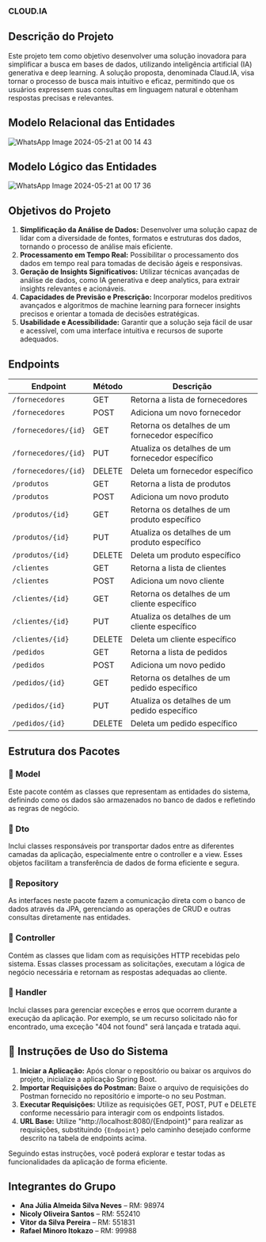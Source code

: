 ### CLOUD.IA

## Descrição do Projeto

Este projeto tem como objetivo desenvolver uma solução inovadora para simplificar a busca em bases de dados, utilizando inteligência artificial (IA) generativa e deep learning. A solução proposta, denominada Claud.IA, visa tornar o processo de busca mais intuitivo e eficaz, permitindo que os usuários expressem suas consultas em linguagem natural e obtenham respostas precisas e relevantes.


## Modelo Relacional das Entidades

![WhatsApp Image 2024-05-21 at 00 14 43](https://github.com/Viannaana/Challenge-Java-NTJ.tech/assets/145307161/35339937-4c79-47ee-9532-7b069ba8dc87)

## Modelo Lógico das Entidades
![WhatsApp Image 2024-05-21 at 00 17 36](https://github.com/Viannaana/Challenge-Java-NTJ.tech/assets/145307161/ed6e91c9-952b-4677-8540-78c909895aab)



## Objetivos do Projeto

1. **Simplificação da Análise de Dados:** Desenvolver uma solução capaz de lidar com a diversidade de fontes, formatos e estruturas dos dados, tornando o processo de análise mais eficiente.
2. **Processamento em Tempo Real:** Possibilitar o processamento dos dados em tempo real para tomadas de decisão ágeis e responsivas.
3. **Geração de Insights Significativos:** Utilizar técnicas avançadas de análise de dados, como IA generativa e deep analytics, para extrair insights relevantes e acionáveis.
4. **Capacidades de Previsão e Prescrição:** Incorporar modelos preditivos avançados e algoritmos de machine learning para fornecer insights precisos e orientar a tomada de decisões estratégicas.
5. **Usabilidade e Acessibilidade:** Garantir que a solução seja fácil de usar e acessível, com uma interface intuitiva e recursos de suporte adequados.

## Endpoints

| Endpoint                | Método | Descrição                                                |
|-------------------------|--------|----------------------------------------------------------|
| `/fornecedores`         | GET    | Retorna a lista de fornecedores                          |
| `/fornecedores`         | POST   | Adiciona um novo fornecedor                              |
| `/fornecedores/{id}`    | GET    | Retorna os detalhes de um fornecedor específico          |
| `/fornecedores/{id}`    | PUT    | Atualiza os detalhes de um fornecedor específico         |
| `/fornecedores/{id}`    | DELETE | Deleta um fornecedor específico                          |
| `/produtos`             | GET    | Retorna a lista de produtos                              |
| `/produtos`             | POST   | Adiciona um novo produto                                 |
| `/produtos/{id}`        | GET    | Retorna os detalhes de um produto específico             |
| `/produtos/{id}`        | PUT    | Atualiza os detalhes de um produto específico            |
| `/produtos/{id}`        | DELETE | Deleta um produto específico                             |
| `/clientes`             | GET    | Retorna a lista de clientes                              |
| `/clientes`             | POST   | Adiciona um novo cliente                                 |
| `/clientes/{id}`        | GET    | Retorna os detalhes de um cliente específico             |
| `/clientes/{id}`        | PUT    | Atualiza os detalhes de um cliente específico            |
| `/clientes/{id}`        | DELETE | Deleta um cliente específico                             |
| `/pedidos`              | GET    | Retorna a lista de pedidos                               |
| `/pedidos`              | POST   | Adiciona um novo pedido                                  |
| `/pedidos/{id}`         | GET    | Retorna os detalhes de um pedido específico              |
| `/pedidos/{id}`         | PUT    | Atualiza os detalhes de um pedido específico             |
| `/pedidos/{id}`         | DELETE | Deleta um pedido específico                              |

## Estrutura dos Pacotes

### 📂 Model
Este pacote contém as classes que representam as entidades do sistema, definindo como os dados são armazenados no banco de dados e refletindo as regras de negócio.

### 📂 Dto
Inclui classes responsáveis por transportar dados entre as diferentes camadas da aplicação, especialmente entre o controller e a view. Esses objetos facilitam a transferência de dados de forma eficiente e segura.

### 📂 Repository
As interfaces neste pacote fazem a comunicação direta com o banco de dados através da JPA, gerenciando as operações de CRUD e outras consultas diretamente nas entidades.

### 📂 Controller
Contém as classes que lidam com as requisições HTTP recebidas pelo sistema. Essas classes processam as solicitações, executam a lógica de negócio necessária e retornam as respostas adequadas ao cliente.

### 📂 Handler
Inclui classes para gerenciar exceções e erros que ocorrem durante a execução da aplicação. Por exemplo, se um recurso solicitado não for encontrado, uma exceção "404 not found" será lançada e tratada aqui.

## 🚀 Instruções de Uso do Sistema

1. **Iniciar a Aplicação:** Após clonar o repositório ou baixar os arquivos do projeto, inicialize a aplicação Spring Boot.
2. **Importar Requisições do Postman:** Baixe o arquivo de requisições do Postman fornecido no repositório e importe-o no seu Postman.
3. **Executar Requisições:** Utilize as requisições GET, POST, PUT e DELETE conforme necessário para interagir com os endpoints listados.
4. **URL Base:** Utilize "http://localhost:8080/{Endpoint}" para realizar as requisições, substituindo `{Endpoint}` pelo caminho desejado conforme descrito na tabela de endpoints acima.

Seguindo estas instruções, você poderá explorar e testar todas as funcionalidades da aplicação de forma eficiente.

## Integrantes do Grupo

- **Ana Júlia Almeida Silva Neves** – RM: 98974
- **Nicoly Oliveira Santos** – RM: 552410
- **Vitor da Silva Pereira** – RM: 551831
- **Rafael Minoro Itokazo** – RM: 99988
